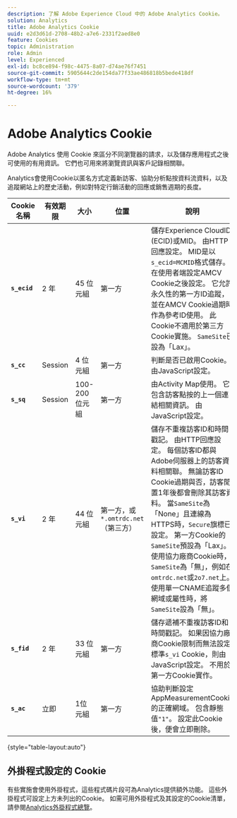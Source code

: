 ```yaml
---
description: 了解 Adobe Experience Cloud 中的 Adobe Analytics Cookie。
solution: Analytics
title: Adobe Analytics Cookie
uuid: e2d3d61d-2708-48b2-a7e6-2331f2aed8e0
feature: Cookies
topic: Administration
role: Admin
level: Experienced
exl-id: bc8ce894-f98c-4475-8a07-d74ae76f7451
source-git-commit: 5905644c2de154da77f33ae486818b5bede418df
workflow-type: tm+mt
source-wordcount: '379'
ht-degree: 16%

---
```


# Adobe Analytics Cookie

Adobe Analytics 使用 Cookie 來區分不同瀏覽器的請求，以及儲存應用程式之後可使用的有用資訊。 它們也可用來將瀏覽資訊與客戶記錄相關聯。

Analytics會使用Cookie以匿名方式定義新訪客、協助分析點按資料流資料，以及追蹤網站上的歷史活動，例如對特定行銷活動的回應或銷售週期的長度。

| Cookie 名稱 | 有效期限 | 大小 | 位置 | 說明 |
| --- | --- | --- | --- | --- |
| **`s_ecid`** | 2 年 | 45 位元組 | 第一方 | 儲存Experience CloudID (ECID)或MID。 由HTTP回應設定。 MID是以`s_ecid=MCMID`格式儲存。 在使用者端設定AMCV Cookie之後設定。 它允許永久性的第一方ID追蹤，並在AMCV Cookie過期時作為參考ID使用。 此Cookie不適用於第三方Cookie實施。 `SameSite`已設為「Lax」。 |
| **`s_cc`** | Session | 4 位元組 | 第一方 | 判斷是否已啟用Cookie。 由JavaScript設定。 |
| **`s_sq`** | Session | 100-200位元組 | 第一方 | 由Activity Map使用。 它包含訪客點按的上一個連結相關資訊。 由JavaScript設定。 |
| **`s_vi`** | 2 年 | 44 位元組 | 第一方，或`*.omtrdc.net` （第三方） | 儲存不重複訪客ID和時間戳記。 由HTTP回應設定。 每個訪客ID都與Adobe伺服器上的訪客資料相關聯。 無論訪客ID Cookie過期與否，訪客閒置1年後都會刪除其訪客資料。 當`SameSite`為「None」且連線為HTTPS時，`Secure`旗標已設定。 第一方Cookie的`SameSite`預設為「Lax」。 使用協力廠商Cookie時，`SameSite`為「無」，例如在`omtrdc.net`或`2o7.net`上。 使用單一CNAME追蹤多個網域或屬性時，將`SameSite`設為「無」。 |
| **`s_fid`** | 2 年 | 33 位元組 | 第一方 | 儲存遞補不重複訪客ID和時間戳記。 如果因協力廠商Cookie限制而無法設定標準`s_vi` Cookie，則由JavaScript設定。 不用於第一方Cookie實作。 |
| **`s_ac`** | 立即 | 1位元組 | 第一方 | 協助判斷設定AppMeasurementCookie的正確網域。 包含靜態值`"1"`。 設定此Cookie後，便會立即刪除。 |

{style="table-layout:auto"}

## 外掛程式設定的 Cookie

有些實施會使用外掛程式，這些程式碼片段可為Analytics提供額外功能。 這些外掛程式可設定上方未列出的Cookie。 如需可用外掛程式及其設定的Cookie清單，請參閱[Analytics外掛程式總覽](https://experienceleague.adobe.com/en/docs/analytics/implementation/vars/plugins/impl-plugins)。
